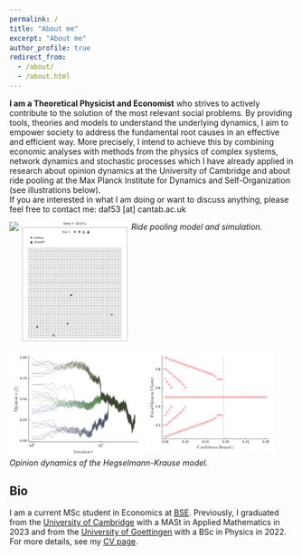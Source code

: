 ```yaml
---
permalink: /
title: "About me"
excerpt: "About me"
author_profile: true
redirect_from: 
  - /about/
  - /about.html
---
```


**I am a Theoretical Physicist and Economist** who strives to actively contribute to the solution of the most relevant social problems. By providing tools, theories and models to understand the underlying dynamics, I aim to empower society to address the fundamental root causes in an effective and efficient way. More precisely, I intend to achieve this by combining economic analyses with methods from the physics of complex systems, network dynamics and stochastic processes which I have already applied in research about opinion dynamics at the University of Cambridge and about ride pooling at the Max Planck Institute for Dynamics and Self-Organization (see illustrations below).\
If you are interested in what I am doing or want to discuss anything, please feel free to contact me: daf53 [at] cantab.ac.uk


<p float="left">
  <img align="top" src="files/ride-pooling_model.svg" width="58%" />
  <img align="top" src="files/ride-pooling_simulation.gif" width="38%" />
  <em>Ride pooling model and simulation.</em>
</p>

<p float="left">
  <img align="top" src="files/opinion-dynamics_HK.png" width="47%" />
  <img align="top" src="files/opinion-dynamics_phase-diag.png" width="45%" />
  <em>Opinion dynamics of the Hegselmann-Krause model.</em>
</p>

## Bio

I am a current MSc student in Economics at [BSE](bse.eu). Previously, I graduated from the [University of Cambridge](http://www.damtp.cam.ac.uk/) with a MASt in Applied Mathematics in 2023 and from the [University of Goettingen](https://www.uni-goettingen.de/en/20493.html/) with a BSc in Physics in 2022.\
For more details, see my [CV page](https://academicpages.github.io/cv).
